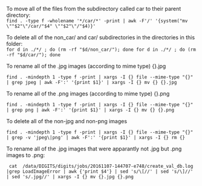 To move all of the files from the subdirectory called car to their parent directory:  
``
find . -type f -wholename '*/car/*' -print | awk -F'/' '{system("mv \""$2"\"/car/"$4" \""$2"\"/"$4)}'
``

To delete all of the non_car/ and car/ subdirectories in the directories in this folder:  
``
for d in ./*/ ; do (rm -rf "$d/non_car/"); done
for d in ./*/ ; do (rm -rf "$d/car/"); done
``

To rename all of the .jpg images (according to mime type) {}.jpg
```
find . -mindepth 1 -type f -print | xargs -I {} file --mime-type "{}"  | grep jpeg | awk -F':' '{print $1}' | xargs -I {} mv {} {}.jpg
```

To rename all of the .png images (according to mime type) {}.png
```
find . -mindepth 1 -type f -print | xargs -I {} file --mime-type "{}"  | grep png | awk -F':' '{print $1}' | xargs -I {} mv {} {}.png
```

To delete all of the non-jpg and non-png images
```
find . -mindepth 1 -type f -print | xargs -I {} file --mime-type "{}" | grep -v 'jpeg\|png' | awk -F':' '{print $1}' | xargs -I {} rm {}
```

To rename all of the .jpg images that were apparantly not .jpg but .png images to .png:
```
 cat  /data/DIGITS/digits/jobs/20161107-144707-e748/create_val_db.log |grep LoadImageError | awk {'print $4'} | sed 's/\[//' | sed 's/\]//' | sed 's/.jpg//' | xargs -I {} mv {}.jpg {}.png
```
